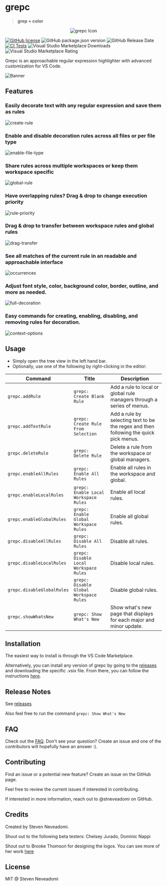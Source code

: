 # grepc

> **grep + color**

<p align="center">
    <img src="media/GREPC_enhanced-standard-circle-128.png" alt="grepc Icon">
</p>

[![GitHub license](https://img.shields.io/badge/license-MIT-blue.svg?style=flat-square)](https://github.com/stneveadomi/grepc/)
![GitHub package.json version](https://img.shields.io/github/package-json/v/stneveadomi/grepc?color=green)
![GitHub Release Date](https://img.shields.io/github/release-date/stneveadomi/grepc)
[![CI Tests](https://github.com/stneveadomi/grepc/actions/workflows/node.js.yml/badge.svg)](https://github.com/stneveadomi/grepc/actions/workflows/node.js.yml)
![Visual Studio Marketplace Downloads](https://img.shields.io/visual-studio-marketplace/d/stneveadomi.grepc)
![Visual Studio Marketplace Rating](https://img.shields.io/visual-studio-marketplace/stars/stneveadomi.grepc)

Grepc is an approachable regular expression highlighter with advanced customization for VS Code.

![Banner](media/demo-banner.gif)

## Features

### **Easily decorate text with any regular expression and save them as rules**

![create-rule](media/create-rule-basic.gif)

### **Enable and disable decoration rules across all files or per file type**

![enable-file-type](media/enable-disable-file-types.gif)

### **Share rules across multiple workspaces or keep them workspace specific**

![global-rule](media/global-rule.gif)

### **Have overlapping rules? Drag & drop to change execution priority**

![rule-priority](media/rule-priority.gif)

### **Drag & drop to transfer between workspace rules and global rules**

![drag-transfer](media/d&d-transfer.gif)

### **See all matches of the current rule in an readable and approachable interface**

![occurrences](media/occurrences-tab.gif)

### **Adjust font style, color, background color, border, outline, and more as needed.**

![full-decoration](media/full-decoration.gif)

### **Easy commands for creating, enabling, disabling, and removing rules for decoration.**

![context-options](media/context-options.gif)

## Usage

-   Simply open the tree view in the left hand bar.
-   Optionally, use one of the following by right-clicking in the editor:

| Command                    | Title                                   | Description                                                                           |
| -------------------------- | --------------------------------------- | ------------------------------------------------------------------------------------- |
| `grepc.addRule`            | `grepc: Create Blank Rule`              | Add a rule to local or global rule managers through a series of menus.                |
| `grepc.addTextRule`        | `grepc: Create Rule From Selection`     | Add a rule by selecting text to be the regex and then following the quick pick menus. |
| `grepc.deleteRule`         | `grepc: Delete Rule`                    | Delete a rule from the workspace or global managers.                                  |
| `grepc.enableAllRules`     | `grepc: Enable All Rules`               | Enable all rules in the workspace and global.                                         |
| `grepc.enableLocalRules`   | `grepc: Enable Local Workspace Rules`   | Enable all local rules.                                                               |
| `grepc.enableGlobalRules`  | `grepc: Enable Global Workspace Rules`  | Enable all global rules.                                                              |
| `grepc.disableAllRules`    | `grepc: Disable All Rules`              | Disable all rules.                                                                    |
| `grepc.disableLocalRules`  | `grepc: Disable Local Workspace Rules`  | Disable local rules.                                                                  |
| `grepc.disableGlobalRules` | `grepc: Disable Global Workspace Rules` | Disable global rules.                                                                 |
| `grepc.showWhatsNew`       | `grepc: Show What's New`                | Show what's new page that displays for each major and minor update.                   |

## Installation

The easiest way to install is through the VS Code Marketplace.

Alternatively, you can install any version of grepc by going to the [releases](https://github.com/stneveadomi/grepc/releases) and downloading the specific .vsix file. From there, you can follow the instructions [here](https://code.visualstudio.com/docs/editor/extension-marketplace#_install-from-a-vsix).

## Release Notes

See [releases](https://github.com/stneveadomi/grepc/releases)

Also feel free to run the command `grepc: Show What's New`

## FAQ

Check out the [FAQ](docs/FAQ.md). Don't see your question? Create an issue and one of the contributors will hopefully have an answer :).

## Contributing

Find an issue or a potential new feature? Create an issue on the GitHub page.

Feel free to review the current issues if interested in contributing.

If interested in more information, reach out to @stneveadomi on GitHub.

## Credits

Created by Steven Neveadomi.

Shout out to the following beta testers: Chelsey Jurado, Dominic Nappi

Shout out to Brooke Thomson for designing the logos.
You can see more of her work [here](https://brookehthomson.wixsite.com/portfolio)

## License

MIT @ Steven Neveadomi
